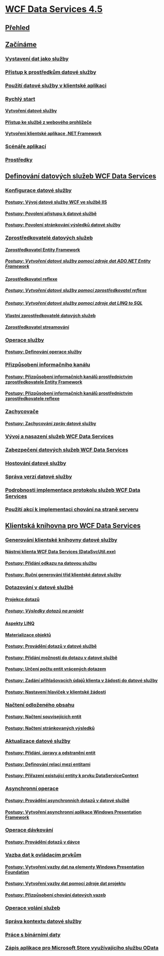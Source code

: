 # [WCF Data Services 4.5](index.md)
## [Přehled](wcf-data-services-overview.md)
## [Začínáme](getting-started-with-wcf-data-services.md)
### [Vystavení dat jako služby](exposing-your-data-as-a-service-wcf-data-services.md)
### [Přístup k prostředkům datové služby](accessing-data-service-resources-wcf-data-services.md)
### [Použití datové služby v klientské aplikaci](using-a-data-service-in-a-client-application-wcf-data-services.md)
### [Rychlý start](quickstart-wcf-data-services.md)
#### [Vytvoření datové služby](creating-the-data-service.md)
#### [Přístup ke službě z webového prohlížeče](accessing-the-service-from-a-web-browser-wcf-data-services-quickstart.md)
#### [Vytvoření klientské aplikace .NET Framework](creating-the-dotnet-client-application-wcf-data-services-quickstart.md)
### [Scénáře aplikací](application-scenarios-wcf-data-services.md)
### [Prostředky](wcf-data-services-resources.md)
## [Definování datových služeb WCF Data Services](defining-wcf-data-services.md)
### [Konfigurace datové služby](configuring-the-data-service-wcf-data-services.md)
#### [Postupy: Vývoj datové služby WCF ve službě IIS](how-to-develop-a-wcf-data-service-running-on-iis.md)
#### [Postupy: Povolení přístupu k datové službě](how-to-enable-access-to-the-data-service-wcf-data-services.md)
#### [Postupy: Povolení stránkování výsledků datové služby](how-to-enable-paging-of-data-service-results-wcf-data-services.md)
### [Zprostředkovatelé datových služeb](data-services-providers-wcf-data-services.md)
#### [Zprostředkovatel Entity Framework](entity-framework-provider-wcf-data-services.md)
##### [Postupy: Vytvoření datové služby pomocí zdroje dat ADO.NET Entity Framework](create-a-data-service-using-an-adonet-ef-data-wcf.md)
#### [Zprostředkovatel reflexe](reflection-provider-wcf-data-services.md)
##### [Postupy: Vytvoření datové služby pomocí zprostředkovatel reflexe](create-a-data-service-using-rp-wcf-data-services.md)
##### [Postupy: Vytvoření datové služby pomocí zdroje dat LINQ to SQL](create-a-data-service-using-linq-to-sql-wcf.md)
#### [Vlastní zprostředkovatelé datových služeb](custom-data-service-providers-wcf-data-services.md)
#### [Zprostředkovatel streamování](streaming-provider-wcf-data-services.md)
### [Operace služby](service-operations-wcf-data-services.md)
#### [Postupy: Definování operace služby](how-to-define-a-service-operation-wcf-data-services.md)
### [Přizpůsobení informačního kanálu](feed-customization-wcf-data-services.md)
#### [Postupy: Přizpůsobení informačních kanálů prostřednictvím zprostředkovatele Entity Framework](how-to-customize-feeds-with-ef-provider-wcf-data-services.md)
#### [Postupy: Přizpůsobení informačních kanálů prostřednictvím zprostředkovatele reflexe](how-to-customize-feeds-with-the-reflection-provider-wcf-data-services.md)
### [Zachycovače](interceptors-wcf-data-services.md)
#### [Postupy: Zachycování zpráv datové služby](how-to-intercept-data-service-messages-wcf-data-services.md)
### [Vývoj a nasazení služeb WCF Data Services](developing-and-deploying-wcf-data-services.md)
### [Zabezpečení datových služeb WCF Data Services](securing-wcf-data-services.md)
### [Hostování datové služby](hosting-the-data-service-wcf-data-services.md)
### [Správa verzí datové služby](data-service-versioning-wcf-data-services.md)
### [Podrobnosti implementace protokolu služeb WCF Data Services](wcf-data-services-protocol-implementation-details.md)
### [Použití akcí k implementaci chování na straně serveru](using-actions-to-implement-server-side-behavior.md)
## [Klientská knihovna pro WCF Data Services](wcf-data-services-client-library.md)
### [Generování klientské knihovny datové služby](generating-the-data-service-client-library-wcf-data-services.md)
#### [Nástroj klienta WCF Data Services (DataSvcUtil.exe)](wcf-data-service-client-utility-datasvcutil-exe.md)
#### [Postupy: Přidání odkazu na datovou službu](how-to-add-a-data-service-reference-wcf-data-services.md)
#### [Postupy: Ruční generování tříd klientské datové služby](how-to-manually-generate-client-data-service-classes-wcf-data-services.md)
### [Dotazování v datové službě](querying-the-data-service-wcf-data-services.md)
#### [Projekce dotazů](query-projections-wcf-data-services.md)
##### [Postupy: Výsledky dotazů na projekt](how-to-project-query-results-wcf-data-services.md)
#### [Aspekty LINQ](linq-considerations-wcf-data-services.md)
#### [Materializace objektů](object-materialization-wcf-data-services.md)
#### [Postupy: Provádění dotazů v datové službě](how-to-execute-data-service-queries-wcf-data-services.md)
#### [Postupy: Přidání možností do dotazu v datové službě](how-to-add-query-options-to-a-data-service-query-wcf-data-services.md)
#### [Postupy: Určení počtu entit vrácených dotazem](number-of-entities-returned-by-a-query-wcf.md)
#### [Postupy: Zadání přihlašovacích údajů klienta v žádosti do datové služby](specify-client-creds-for-a-data-service-request-wcf.md)
#### [Postupy: Nastavení hlaviček v klientské žádosti](how-to-set-headers-in-the-client-request-wcf-data-services.md)
### [Načtení odloženého obsahu](loading-deferred-content-wcf-data-services.md)
#### [Postupy: Načtení souvisejících entit](how-to-load-related-entities-wcf-data-services.md)
#### [Postupy: Načtení stránkovaných výsledků](how-to-load-paged-results-wcf-data-services.md)
### [Aktualizace datové služby](updating-the-data-service-wcf-data-services.md)
#### [Postupy: Přidání, úpravy a odstranění entit](how-to-add-modify-and-delete-entities-wcf-data-services.md)
#### [Postupy: Definování relací mezi entitami](how-to-define-entity-relationships-wcf-data-services.md)
#### [Postupy: Přiřazení existující entity k prvku DataServiceContext](attach-an-existing-entity-to-dc-wcf-data.md)
### [Asynchronní operace](asynchronous-operations-wcf-data-services.md)
#### [Postupy: Provádění asynchronních dotazů v datové službě](how-to-execute-asynchronous-data-service-queries-wcf-data-services.md)
#### [Postupy: Vytvoření asynchronní aplikace Windows Presentation Framework](create-an-asynchronous-wpf-application-wcf-data-services.md)
### [Operace dávkování](batching-operations-wcf-data-services.md)
#### [Postupy: Provádění dotazů v dávce](how-to-execute-queries-in-a-batch-wcf-data-services.md)
### [Vazba dat k ovládacím prvkům](binding-data-to-controls-wcf-data-services.md)
#### [Postupy: Vytvoření vazby dat na elementy Windows Presentation Foundation](bind-data-to-wpf-elements-wcf-data-services.md)
#### [Postupy: Vytvoření vazby dat pomocí zdroje dat projektu](how-to-bind-data-using-a-project-data-source-wcf-data-services.md)
#### [Postupy: Přizpůsobení chování datových vazeb](how-to-customize-data-binding-behaviors-wcf-data-services.md)
### [Operace volání služeb](calling-service-operations-wcf-data-services.md)
### [Správa kontextu datové služby](managing-the-data-service-context-wcf-data-services.md)
### [Práce s binárními daty](working-with-binary-data-wcf-data-services.md)
### [Zápis aplikace pro Microsoft Store využívajícího službu OData](writing-a-windows-store-app-that-consumes-an-odata-service.md)
